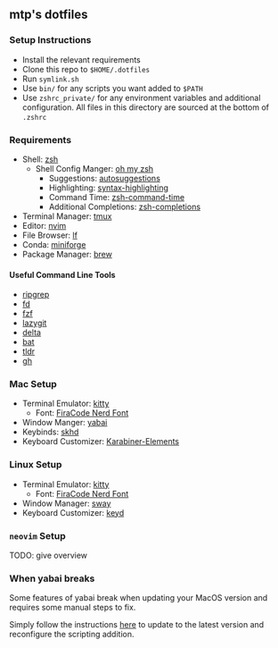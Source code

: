## mtp's dotfiles

### Setup Instructions

- Install the relevant requirements
- Clone this repo to `$HOME/.dotfiles`
- Run `symlink.sh`
- Use `bin/` for any scripts you want added to `$PATH`
- Use `zshrc_private/` for any environment variables and additional configuration. All files in this directory are sourced at the bottom of `.zshrc`

### Requirements

- Shell: [zsh](https://github.com/ohmyzsh/ohmyzsh/wiki/Installing-ZSH)
    - Shell Config Manger: [oh my zsh](https://github.com/ohmyzsh/ohmyzsh)
        - Suggestions: [autosuggestions](https://github.com/zsh-users/zsh-autosuggestions)
        - Highlighting: [syntax-highlighting](https://github.com/zsh-users/zsh-syntax-highlighting)
        - Command Time: [zsh-command-time](https://github.com/popstas/zsh-command-time)
        - Additional Completions: [zsh-completions](https://github.com/zsh-users/zsh-completions)
- Terminal Manager: [tmux](https://github.com/tmux/tmux)
- Editor: [nvim](https://github.com/neovim/neovim)
- File Browser: [lf](https://pkg.go.dev/github.com/gokcehan/lf)
- Conda: [miniforge](https://github.com/conda-forge/miniforge)
- Package Manager: [brew](https://brew.sh/)

#### Useful Command Line Tools

- [ripgrep](https://github.com/BurntSushi/ripgrep)
- [fd](https://github.com/sharkdp/fd)
- [fzf](https://github.com/junegunn/fzf)
- [lazygit](https://github.com/jesseduffield/lazygit)
- [delta](https://github.com/dandavison/delta)
- [bat](https://github.com/sharkdp/bat)
- [tldr](https://tldr.sh/)
- [gh](https://github.com/cli/cli)

### Mac Setup

- Terminal Emulator: [kitty](https://sw.kovidgoyal.net/kitty/)
    - Font: [FiraCode Nerd Font](https://github.com/ryanoasis/nerd-fonts/tree/master/patched-fonts/FiraCode)
- Window Manger: [yabai](https://github.com/koekeishiya/yabai)
- Keybinds: [skhd](https://github.com/koekeishiya/skhd)
- Keyboard Customizer: [Karabiner-Elements](https://karabiner-elements.pqrs.org)

### Linux Setup

- Terminal Emulator: [kitty](https://sw.kovidgoyal.net/kitty/)
    - Font: [FiraCode Nerd Font](https://archlinux.org/packages/extra/any/ttf-firacode-nerd/)
- Window Manager: [sway](https://swaywm.org/)
- Keyboard Customizer: [keyd](https://github.com/rvaiya/keyd)

### `neovim` Setup

TODO: give overview

### When yabai breaks

Some features of yabai break when updating your MacOS version and requires some manual steps to fix.

Simply follow the instructions [here](https://github.com/koekeishiya/yabai/wiki/Installing-yabai-(from-HEAD)#updating-to-latest-head) to update to the latest version and reconfigure the scripting addition.
